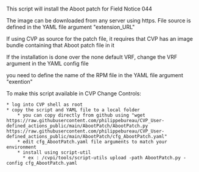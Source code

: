 This script will install the Aboot patch for Field Notice 044

The image can be downloaded from any server using https.  File source is defined in the YAML file argument "extension_URL"

If using CVP as source for the patch file, it requires that CVP has an image bundle containing that Aboot patch file in it

If the installation is done over the none default VRF, change the VRF argument in the YAML config file

you need to define the name of the RPM file in the YAML file argument "exention"



To make this script available in CVP Change Controls:

    * log into CVP shell as root
    * copy the script and YAML file to a local folder 
        * you can copy directly from github using "wget https://raw.githubusercontent.com/philippebureau/CVP_User-defined_actions_public/main/AbootPatch/AbootPatch.py https://raw.githubusercontent.com/philippebureau/CVP_User-defined_actions_public/main/AbootPatch/cfg_AbootPatch.yaml"
        * edit cfg_AbootPatch.yaml file arguments to match your environment
        * install using script-util 
          * ex : /cvpi/tools/script-utils upload -path AbootPatch.py -config cfg_AbootPatch.yaml

